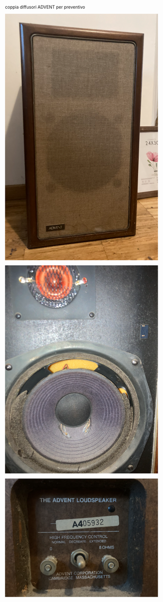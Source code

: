 coppia diffusori ADVENT per preventivo

![image-20240701180549158](img/image-20240701180549158.png)

![image-20240701180616460](img/image-20240701180616460.png)

![image-20240701180638456](img/image-20240701180638456.png)